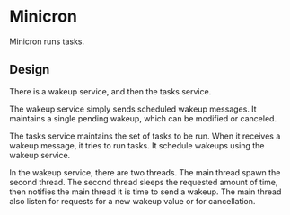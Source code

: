 # Minicron

Minicron runs tasks.

## Design

There is a wakeup service, and then the tasks service.

The wakeup service simply sends scheduled wakeup messages. It maintains a
single pending wakeup, which can be modified or canceled.

The tasks service maintains the set of tasks to be run. When it receives a
wakeup message, it tries to run tasks. It schedule wakeups using the wakeup
service.

In the wakeup service, there are two threads. The main thread spawn the second
thread. The second thread sleeps the requested amount of time, then notifies
the main thread it is time to send a wakeup. The main thread also listen for
requests for a new wakeup value or for cancellation.
